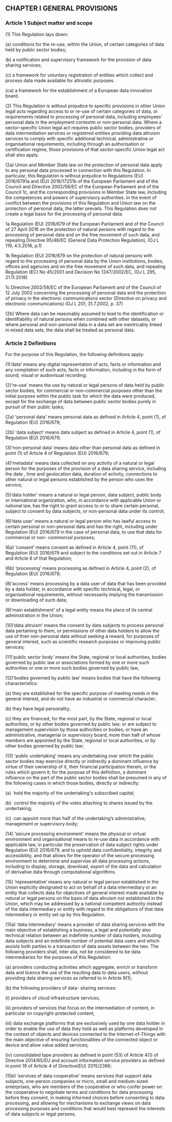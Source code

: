 ## CHAPTER I GENERAL PROVISIONS

### Article 1 Subject matter and scope

(1) This Regulation lays down:

(a) conditions for the re-use, within the Union, of certain categories of data held by public sector bodies;

(b) a notification and supervisory framework for the provision of data sharing services;

(c) a framework for voluntary registration of entities which collect and process data made available for altruistic purposes.

(ca) a framework for the establishment of a European data innovation board.

(2) This Regulation is without prejudice to specific provisions in other Union legal acts regarding access to or re-use of certain categories of data, or requirements related to processing of personal data, including employees' personal data in the employment contextm or non-personal data. Where a sector-specific Union legal act requires public sector bodies, providers of data intermediation services or registered entities providing data altruism services to comply with specific additional technical, administrative or organisational requirements, including through an authorisation or certification regime, those provisions of that sector-specific Union legal act shall also apply.

(2a) Union and Member State law on the protection of personal data apply to any personal data processed in connection with this Regulation. In particular, this Regulation is without prejudice to Regulations (EU) 2016/6791a and (EU) 2018/17251b of the European Parliament and of the Council and Directive 2002/58/EC of the European Parliament and of the Council 1c, and the corresponding provisions in Member State law, including the competences and powers of supervisory authorities. In the event of conflict between the provisions of this Regulation and Union law on the protection of personal data, the latter prevails. This Regulation does not create a legal basis for the processing of personal data.

1a Regulation (EU) 2016/679 of the European Parliament and of the Council of 27 April 2016 on the protection of natural persons with regard to the processing of personal data and on the free movement of such data, and repealing Directive 95/46/EC (General Data Protection Regulation), (OJ L 119, 4.5.2016, p.1)

1b Regulation (EU) 2016/679 on the protection of natural persons with regard to the processing of personal data by the Union institutions, bodies, offices and agencies and on the free movement of such data, and repealing Regulation (EC) No 45/2001 and Decision No 1247/2002/EC, (OJ L 295, 21.11.2018)

1c Directive 2002/58/EC of the European Parliament and of the Council of 12 July 2002 concerning the processing of personal data and the protection of privacy in the electronic communications sector (Directive on privacy and electronic communications) (OJ L 201, 31.7.2002, p. 37)

(2b) Where data can be reasonably assumed to lead to the identification or identifiability of natural persons when combined with other datasets, or where personal and non-personal data in a data set are inextricably linked in mixed data sets, the data shall be treated as personal data.

### Article 2 Definitions

For the purpose of this Regulation, the following definitions apply:

(1)‘data’ means any digital representation of acts, facts or information and any compilation of such acts, facts or information, including in the form of sound, visual or audiovisual recording;

(2)‘re-use’ means the use by natural or legal persons of data held by public sector bodies, for commercial or non-commercial purposes other than the initial purpose within the public task for which the data were produced, except for the exchange of data between public sector bodies purely in pursuit of their public tasks;

(2a) 'personal data' means personal data as defined in Article 4, point (1), of Regulation (EU) 2016/679;

(2b) 'data subject' means data subject as defined in Article 4, point (1), of Regulation (EU) 2016/679;

(3)‘non-personal data’ means data other than personal data as defined in point (1) of Article 4 of Regulation (EU) 2016/679;

(4)‘metadata’ means data collected on any activity of a natural or legal person for the purposes of the provision of a data sharing service, including the date , time and geolocation data, duration of activity, connections to other natural or legal persons established by the person who uses the service;

(5)‘data holder’ means a natural or legal person, data subject, public body or international organization, who, in accordance with applicable Union or national law, has the right to grant access to or to share certain personal, subject to consent by data subjects, or non-personal data under its control;

(6)‘data user’ means a natural or legal person who has lawful access to certain personal or non-personal data and has the right, including under Regulation (EU) 2016/679 in the case of personal data, to use that data for commercial or non- commercial purposes;

(6a) ‘consent’ means consent as defined in Article 4, point (11), of Regulation (EU) 2016/679 and subject to the conditions set out in Article 7 and Article 8 of that Regulation;

(6b) ‘processing’ means processing as defined in Article 4, point (2), of Regulation (EU) 2016/679;

(8)‘access’ means processing by a data user of data that has been provided by a data holder, in accordance with specific technical, legal, or organisational requirements, without necessarily implying the transmission or downloading of such data;

(9)‘main establishment’ of a legal entity means the place of its central administration in the Union;

(10)‘data altruism’ means the consent by data subjects to process personal data pertaining to them, or permissions of other data holders to allow the use of their non-personal data without seeking a reward, for purposes of general interest, such as scientific research purposes or improving public services;

(11)‘public sector body’ means the State, regional or local authorities, bodies governed by public law or associations formed by one or more such authorities or one or more such bodies governed by public law;

(12)‘bodies governed by public law’ means bodies that have the following characteristics:

(a) they are established for the specific purpose of meeting needs in the general interest, and do not have an industrial or commercial character;

(b) they have legal personality;

(c) they are financed, for the most part, by the State, regional or local authorities, or by other bodies governed by public law; or are subject to management supervision by those authorities or bodies; or have an administrative, managerial or supervisory board, more than half of whose members are appointed by the State, regional or local authorities, or by other bodies governed by public law;

(13) ‘public undertaking’ means any undertaking over which the public sector bodies may exercise directly or indirectly a dominant influence by virtue of their ownership of it, their financial participation therein, or the rules which govern it; for the purpose of this definition, a dominant influence on the part of the public sector bodies shall be presumed in any of the following cases in which those bodies, directly or indirectly:

(a)  hold the majority of the undertaking's subscribed capital;

(b)  control the majority of the votes attaching to shares issued by the undertaking;

(c)  can appoint more than half of the undertaking’s administrative, management or supervisory body;

(14) ‘secure processing environment’ means the physical or virtual environment and organisational means to re-use data in accordance with applicable law, in particular the preservation of data subject rights under Regulation (EU) 2016/679, and to uphold data confidentiality, integrity and accessibility, and that allows for the operator of the secure processing environment to determine and supervise all data processing actions, including to display, storage, download, export of the data and calculation of derivative data through computational algorithms.

(15) ‘representative’ means any natural or legal person established in the Union explicitly designated to act on behalf of a data intermediary or an entity that collects data for objectives of general interest made available by natural or legal persons on the basis of data altruism not established in the Union, which may be addressed by a national competent authority instead of the data intermediary or entity with regard to the obligations of that data intermediary or entity set up by this Regulation.

(15a) ‘data intermediary’ means a provider of data sharing services with the main objective of establishing a business, a legal and potentially also technical relation between an indefinite number of data holders, including data subjects and an indefinite number of potential data users and which assists both parties in a transaction of data assets between the two.
The following providers shall, inter alia, not be considered to be data intermediaries for the purposes of this Regulation:

(a) providers conducting activities which aggregate, enrich or transform data and licence the use of the resulting data to data users, without providing data sharing services as referred to in Article 9(1);

(b) the following providers of data- sharing services:

(i) providers of cloud infrastructure services;

(ii) providers of services that focus on the intermediation of content, in particular on copyright-protected content;

(iii) data exchange platforms that are exclusively used by one data holder in order to enable the use of data they hold as well as platforms developed in the context of objects and devices connected to the Internet-of-Things with the main objective of ensuring functionalities of the connected object or device and allow value added services;

(iv) consolidated tape providers as defined in point (53) of Article 4(1) of Directive 2014/65/EU and account information service providers as defined in point 19 of Article 4 of Directive(EU) 2015/2366;

(15b) ‘services of data cooperative’ means services that support data subjects, one-person companies or micro, small and medium-sized enterprises, who are members of the cooperative or who confer power on the cooperative to negotiate terms and conditions for data processing before they consent, in making informed choices before consenting to data processing, and allowing for mechanisms to exchange views on data processing purposes and conditions that would best represent the interests of data subjects or legal persons.
